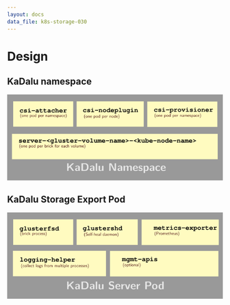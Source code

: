 ```yaml
---
layout: docs
data_file: k8s-storage-030
---
```

# Design

## KaDalu namespace

![KaDalu namespace](namespace.png)

## KaDalu Storage Export Pod

![KaDalu Server Pod](server-pod.png)
